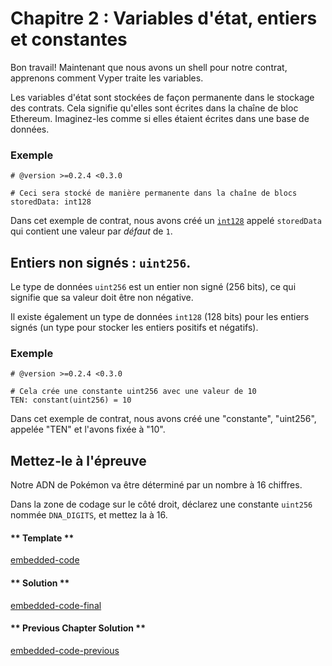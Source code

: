 <!-- Add translation for the following page: https://vyper.fun/#/1/state_vars_and_ints
Do NOT change the code below. The below code runs the code editor -->

# Chapitre 2 : Variables d'état, entiers et constantes

Bon travail! Maintenant que nous avons un shell pour notre contrat, apprenons comment Vyper traite les variables.

Les variables d'état sont stockées de façon permanente dans le stockage des contrats. Cela signifie qu'elles sont écrites dans la chaîne de bloc Ethereum. Imaginez-les comme si elles étaient écrites dans une base de données.

### Exemple

```vyper
# @version >=0.2.4 <0.3.0

# Ceci sera stocké de manière permanente dans la chaîne de blocs
storedData: int128
```

Dans cet exemple de contrat, nous avons créé un [`int128`](https://vyper.readthedocs.io/en/stable/types.html#signed-integer-128-bit) appelé `storedData` qui contient une valeur par _défaut_ de `1`.

## Entiers non signés : `uint256`.

Le type de données `uint256` est un entier non signé (256 bits), ce qui signifie que sa valeur doit être non négative.

Il existe également un type de données `int128` (128 bits) pour les entiers signés (un type pour stocker les entiers positifs et négatifs).

### Exemple

```vyper
# @version >=0.2.4 <0.3.0

# Cela crée une constante uint256 avec une valeur de 10
TEN: constant(uint256) = 10
```

Dans cet exemple de contrat, nous avons créé une "constante", "uint256", appelée "TEN" et l'avons fixée à "10".

## Mettez-le à l'épreuve

Notre ADN de Pokémon va être déterminé par un nombre à 16 chiffres.

Dans la zone de codage sur le côté droit, déclarez une constante `uint256` nommée `DNA_DIGITS`, et mettez la à 16.

<!-- tabs:start -->

#### ** Template **

[embedded-code](../assets/1/1.2-template-code.vy ':include :type=code embed-template')

#### ** Solution **

[embedded-code-final](../assets/1/1.2-finished-code.vy ':include :type=code embed-final')

#### ** Previous Chapter Solution **

[embedded-code-previous](../assets/1/1.1-finished-code.vy ':include :type=code embed-previous')

<!-- tabs:end -->

